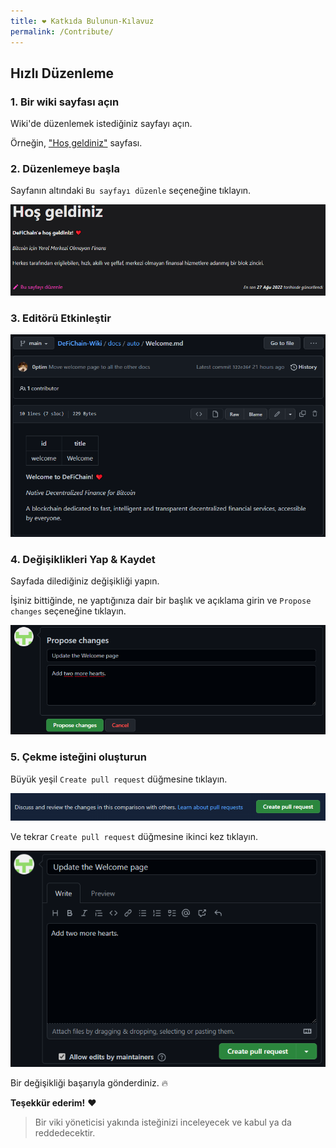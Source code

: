 ```yaml
---
title: ❤ Katkıda Bulunun-Kılavuz
permalink: /Contribute/
---
```


## Hızlı Düzenleme

### 1. Bir wiki sayfası açın
Wiki'de düzenlemek istediğiniz sayfayı açın.

Örneğin, ["Hoş geldiniz"](./Welcome.md) sayfası.

### 2. Düzenlemeye başla
Sayfanın altındaki `Bu sayfayı düzenle` seçeneğine tıklayın.

![](./../media/contribute_edit-this-page.png)


### 3. Editörü Etkinleştir
![](./../media/contribute_enable-editor.png)

### 4. Değişiklikleri Yap & Kaydet
Sayfada dilediğiniz değişikliği yapın.

İşiniz bittiğinde, ne yaptığınıza dair bir başlık ve açıklama girin ve `Propose changes` seçeneğine tıklayın.

![](./../media/contribute_propose.png)

### 5. Çekme isteğini oluşturun
Büyük yeşil `Create pull request` düğmesine tıklayın.

![](./../media/contribute_pull-request.png)

Ve tekrar `Create pull request` düğmesine ikinci kez tıklayın.

![](./../media/contribute_pull-request-2.png)

Bir değişikliği başarıyla gönderdiniz. 🔥

**Teşekkür ederim!** ❤

> Bir viki yöneticisi yakında isteğinizi inceleyecek ve kabul ya da reddedecektir.